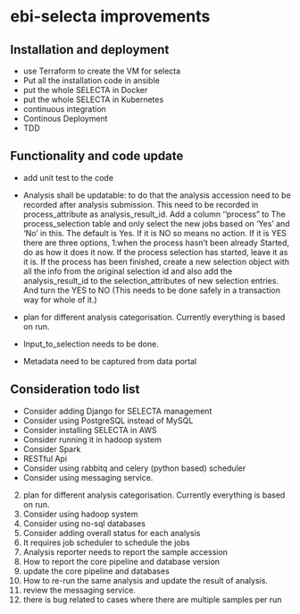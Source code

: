 # ebi-selecta improvements

## Installation and deployment
* use Terraform to create the VM for selecta
* Put all the installation code in ansible
* put the whole SELECTA in Docker
* put the whole SELECTA in Kubernetes
* continuous integration
* Continous Deployment
* TDD 



## Functionality and code update
* add unit test to the code
* Analysis shall be updatable: to do that the analysis accession need to be recorded after analysis submission. This need to be recorded in process_attribute as analysis_result_id. Add a column ‘’process” to The process_selection table and only select the new jobs based on ‘Yes’ and ‘No’ in this. The default is Yes. If it is NO so means no action. If it is YES there are three options, 1:when the process hasn’t been already Started, do as how it does it now. If the process selection has started, leave it as it is. If the process has been finished, create a new selection object with all the info from the original selection id and also add the analysis_result_id  to the selection_attributes of new selection entries. And turn the YES to NO (This needs to be done safely in a transaction way for whole of it.) 

* plan for different analysis categorisation. Currently everything is based on run.
* Input_to_selection needs to be done.
* Metadata need to be captured from data portal

## Consideration todo list
* Consider adding Django for SELECTA management
* Consider using PostgreSQL instead of MySQL
* Consider installing SELECTA in AWS
* Consider running it in hadoop system 
* Consider Spark
* RESTful Api
* Consider using rabbitq and celery (python based) scheduler
* Consider using messaging service.


2) plan for different analysis categorisation. Currently everything is based on run.
3) Consider using hadoop system 
4) Consider using no-sql databases
5) Consider adding overall status for each analysis
6) It requires job scheduler to schedule the jobs
11) Analysis reporter needs to report the sample accession
12) How to report the core pipeline and database version
13) update the core pipeline and databases 
14) How to re-run the same analysis and update the result of analysis.
15) review the messaging service.
16) there is bug related to cases where there are multiple samples per run
